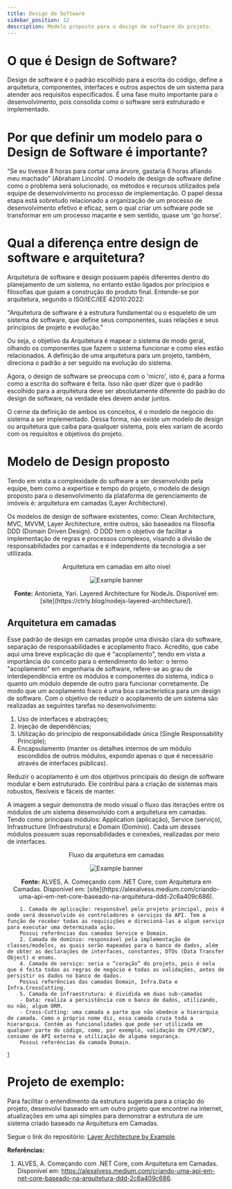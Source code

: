 ```yaml
---
title: Design de Software
sidebar_position: 12
description: Modelo proposto para o design de software do projeto.
---
```


# O que é Design de Software?
Design de software é o padrão escolhido para a escrita do código, define a arquitetura, componentes, interfaces e outros aspectos de um sistema para atender aos requisitos especificados. É uma fase muito importante para o desenvolvimento, pois consolida como o software será estruturado e implementado.

# Por que definir um modelo para o Design de Software é importante?
“Se eu tivesse 8 horas para cortar uma árvore, gastaria 6 horas afiando meu machado” (Abraham Lincoln).
O modelo de design de software define como o problema será solucionado, os métodos e recursos utilizados pela equipe de desenvolvimento no processo de implementação. O papel dessa etapa está sobretudo relacionado a organização de um processo de desenvolvimento efetivo e eficaz, sem o qual criar um software pode se transformar em um processo maçante e sem sentido, quase um 'go horse'.

# Qual a diferença entre design de software e arquitetura?
Arquitetura de software e design possuem papéis diferentes dentro do planejamento de um sistema, no entanto estão ligados por príncipios e filosofias que guiam a construção do produto final.
Entende-se por arquitetura, segundo o ISO/IEC/IEE 42010:2022:

"Arquitetura de software é a estrutura fundamental ou o esqueleto de um sistema de software, que define seus componentes, suas relações e seus princípios de projeto e evolução."

Ou seja, o objetivo da Arquitetura é mapear o sistema de modo geral, olhando os componentes que fazem o sistema funcionar e como eles estão relacionados. A definição de uma arquitetura para um projeto, também, direciona o padrão a ser seguido na evolução do sistema.

Agora, o design de software se preocupa com o 'micro', isto é, para a forma como a escrita do software é feita. Isso não quer dizer que o padrão escolhido para a arquitetura deve ser absolutamente diferente do padrão do design de software, na verdade eles devem andar juntos.

O cerne da definição de ambos os conceitos, é o modelo de negócio do sistema a ser implementado. Dessa forma, não existe um modelo de design ou arquitetura que caiba para qualquer sistema, pois eles variam de acordo com os requisitos e objetivos do projeto.

# Modelo de Design proposto
Tendo em vista a complexidade do software a ser desenvolvido pela equipe, bem como a expertise e tempo do projeto, o modelo de design proposto para o desenvolvimento da plataforma de gerenciamento de imóveis é: arquitetura em camadas (Layer Architecture).

Os modelos de design de software existentes, como: Clean Architecture, MVC, MVVM, Layer Architecture, entre outros, são baseados na filosofia DDD (Domain Driven Design). O DDD tem o objetivo de facilitar a implementação de regras e processos complexos, visando a divisão de responsabilidades por camadas e é independente da tecnologia a ser utilizada.

<div align="center">
    <p> Arquitetura em camadas em alto nível </p>
    <img src={require('../../static/img/layer-architecture.png').default} alt="Example banner" style={{ display: 'block', marginLeft: 'auto', marginRight: 'auto'}}/>
    <p><b>Fonte:</b> Antonieta, Yari. Layered Architecture for NodeJs. Disponível em: [site](https://ctrly.blog/nodejs-layered-architecture/).</p>
</div>

## Arquitetura em camadas
Esse padrão de design em camadas propõe uma divisão clara do software, separação de responsabilidades e acoplamento fraco.
Acredito, que cabe aqui uma breve explicação do que é "acoplamento", tendo em vista a importância do conceito para o entendimento do leitor: o termo "acoplamento" em engenharia de software, refere-se ao grau de interdependência entre os módulos e componentes do sistema, indica o quanto um módulo depende de outro para funcionar corretamente. De modo que um acoplamento fraco é uma boa característica para um design de software.
Com o objetivo de reduzir o acoplamento de um sistema são realizadas as seguintes tarefas no desenvolvimento:
1. Uso de interfaces e abstrações;
2. Injeção de dependências;
3. Utilização do princípio de responsabilidade única (Single Responsability Principle);
4. Encapsulamento (manter os detalhes internos de um módulo escondidos de outros módulos, expondo apenas o que é necessário através de interfaces públicas).

Reduzir o acoplamento é um dos objetivos principais do design de software modular e bem estruturado. Ele contribui para a criação de sistemas mais robustos, flexíveis e fáceis de manter.

A imagem a seguir demonstra de modo visual o fluxo das iterações entre os módulos de um sistema desenvolvido com a arquitetura em camadas. Tendo como principais módulos: Application (aplicação), Service (serviço), Infrastructure (Infraestrutura) e Domain (Domínio). Cada um desses módulos possuem suas reponsabilidades e conexões, realizadas por meio de interfaces.

<div align="center">
    <p> Fluxo da arquitetura em camadas </p>
    <img src={require('../../static/img/arquitetura_em_camadas.png').default} alt="Example banner" style={{ display: 'block', marginLeft: 'auto', marginRight: 'auto'}}/>
    <p><b>Fonte:</b> ALVES, A. Começando com .NET Core, com Arquitetura em Camadas. Disponível em: [site](https://alexalvess.medium.com/criando-uma-api-em-net-core-baseado-na-arquitetura-ddd-2c6a409c686).</p>
</div>

```
    1. Camada de aplicação: responsável pelo projeto principal, pois é onde será desenvolvido os controladores e serviços da API. Tem a função de receber todas as requisições e direcioná-las a algum serviço para executar uma determinada ação.
    Possui referências das camadas Service e Domain.
    2. Camada de domínio: responsável pela implementação de classes/modelos, as quais serão mapeadas para o banco de dados, além de obter as declarações de interfaces, constantes, DTOs (Data Transfer Object) e enums.
    4. Camada de serviço: seria o “coração” do projeto, pois é nela que é feita todas as regras de negócio e todas as validações, antes de persistir os dados no banco de dados.
    Possui referências das camadas Domain, Infra.Data e Infra.CrossCutting.
    5. Camada de infraestrutura: é dividida em duas sub-camadas
    - Data: realiza a persistência com o banco de dados, utilizando, ou não, algum ORM.
    - Cross-Cutting: uma camada a parte que não obedece a hierarquia de camada. Como o próprio nome diz, essa camada cruza toda a hierarquia. Contém as funcionalidades que pode ser utilizada em qualquer parte do código, como, por exemplo, validação de CPF/CNPJ, consumo de API externa e utilização de alguma segurança.
    Possui referências da camada Domain.
```
<sup><a href="#referencia-1">1</a></sup>

# Projeto de exemplo:
Para facilitar o entendimento da estrutura sugerida para a criação do projeto, desenvolvi baseado em um outro projeto que encontrei na internet, atualizações em uma api simples para demonstrar a estrutura de um sistema criado baseado na Arquitetura em Camadas.

Segue o link do repositório: [Layer Architecture by Example](https://github.com/omatheu/layer-architecture).


**Referências:**

1. <a name="referencia-1"></a> ALVES, A. Começando com .NET Core, com Arquitetura em Camadas. Disponível em: https://alexalvess.medium.com/criando-uma-api-em-net-core-baseado-na-arquitetura-ddd-2c6a409c686.